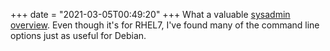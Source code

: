 +++
date = "2021-03-05T00:49:20"
+++
What a valuable [sysadmin overview](https://access.redhat.com/documentation/en-us/red_hat_enterprise_linux/7/html-single/system_administrators_guide/index). Even though it's for RHEL7, I've found many of the command line options just as useful for Debian.
